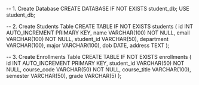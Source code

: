-- 1. Create Database
CREATE DATABASE IF NOT EXISTS student_db;
USE student_db;

-- 2. Create Students Table
CREATE TABLE IF NOT EXISTS students (
  id INT AUTO_INCREMENT PRIMARY KEY,
  name VARCHAR(100) NOT NULL,
  email VARCHAR(100) NOT NULL,
  student_id VARCHAR(50),
  department VARCHAR(100),
  major VARCHAR(100),
  dob DATE,
  address TEXT
);

-- 3. Create Enrollments Table
CREATE TABLE IF NOT EXISTS enrollments (
  id INT AUTO_INCREMENT PRIMARY KEY,
  student_id VARCHAR(50) NOT NULL,
  course_code VARCHAR(50) NOT NULL,
  course_title VARCHAR(100),
  semester VARCHAR(50),
  grade VARCHAR(5)
);
